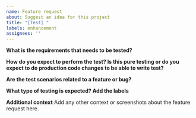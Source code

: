 ```yaml
---
name: Feature request
about: Suggest an idea for this project
title: "[Test] "
labels: enhancement
assignees: ''
---
```


**What is the requirements that needs to be tested?**

**How do you expect to perform the test? Is this pure testing or do you expect to do production code changes to be able to write test?**

**Are the test scenarios related to a feature or bug?**

**What type of testing is expected? Add the labels**

**Additional context**
Add any other context or screenshots about the feature request here.
